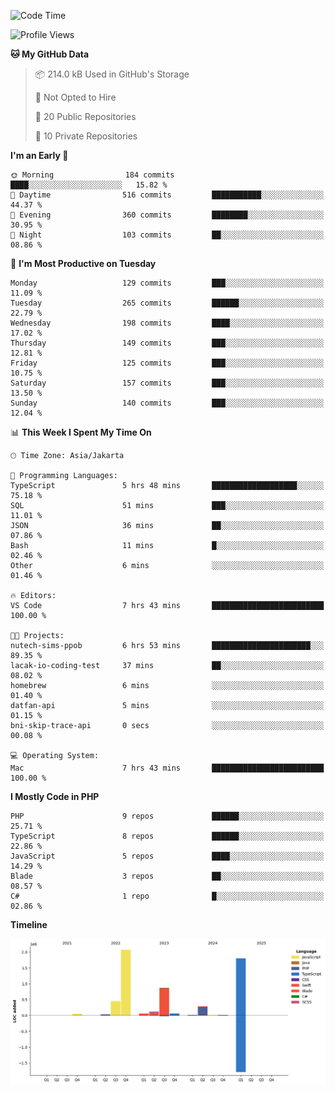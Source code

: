 <!--START_SECTION:waka-->
![Code Time](http://img.shields.io/badge/Code%20Time-540%20hrs%2048%20mins-blue)

![Profile Views](http://img.shields.io/badge/Profile%20Views-3-blue)

**🐱 My GitHub Data** 

> 📦 214.0 kB Used in GitHub's Storage 
 > 
> 🚫 Not Opted to Hire
 > 
> 📜 20 Public Repositories 
 > 
> 🔑 10 Private Repositories 
 > 
**I'm an Early 🐤** 

```text
🌞 Morning                184 commits         ████░░░░░░░░░░░░░░░░░░░░░   15.82 % 
🌆 Daytime                516 commits         ███████████░░░░░░░░░░░░░░   44.37 % 
🌃 Evening                360 commits         ████████░░░░░░░░░░░░░░░░░   30.95 % 
🌙 Night                  103 commits         ██░░░░░░░░░░░░░░░░░░░░░░░   08.86 % 
```
📅 **I'm Most Productive on Tuesday** 

```text
Monday                   129 commits         ███░░░░░░░░░░░░░░░░░░░░░░   11.09 % 
Tuesday                  265 commits         ██████░░░░░░░░░░░░░░░░░░░   22.79 % 
Wednesday                198 commits         ████░░░░░░░░░░░░░░░░░░░░░   17.02 % 
Thursday                 149 commits         ███░░░░░░░░░░░░░░░░░░░░░░   12.81 % 
Friday                   125 commits         ███░░░░░░░░░░░░░░░░░░░░░░   10.75 % 
Saturday                 157 commits         ███░░░░░░░░░░░░░░░░░░░░░░   13.50 % 
Sunday                   140 commits         ███░░░░░░░░░░░░░░░░░░░░░░   12.04 % 
```


📊 **This Week I Spent My Time On** 

```text
🕑︎ Time Zone: Asia/Jakarta

💬 Programming Languages: 
TypeScript               5 hrs 48 mins       ███████████████████░░░░░░   75.18 % 
SQL                      51 mins             ███░░░░░░░░░░░░░░░░░░░░░░   11.01 % 
JSON                     36 mins             ██░░░░░░░░░░░░░░░░░░░░░░░   07.86 % 
Bash                     11 mins             █░░░░░░░░░░░░░░░░░░░░░░░░   02.46 % 
Other                    6 mins              ░░░░░░░░░░░░░░░░░░░░░░░░░   01.46 % 

🔥 Editors: 
VS Code                  7 hrs 43 mins       █████████████████████████   100.00 % 

🐱‍💻 Projects: 
nutech-sims-ppob         6 hrs 53 mins       ██████████████████████░░░   89.35 % 
lacak-io-coding-test     37 mins             ██░░░░░░░░░░░░░░░░░░░░░░░   08.02 % 
homebrew                 6 mins              ░░░░░░░░░░░░░░░░░░░░░░░░░   01.40 % 
datfan-api               5 mins              ░░░░░░░░░░░░░░░░░░░░░░░░░   01.15 % 
bni-skip-trace-api       0 secs              ░░░░░░░░░░░░░░░░░░░░░░░░░   00.08 % 

💻 Operating System: 
Mac                      7 hrs 43 mins       █████████████████████████   100.00 % 
```

**I Mostly Code in PHP** 

```text
PHP                      9 repos             ██████░░░░░░░░░░░░░░░░░░░   25.71 % 
TypeScript               8 repos             ██████░░░░░░░░░░░░░░░░░░░   22.86 % 
JavaScript               5 repos             ████░░░░░░░░░░░░░░░░░░░░░   14.29 % 
Blade                    3 repos             ██░░░░░░░░░░░░░░░░░░░░░░░   08.57 % 
C#                       1 repo              █░░░░░░░░░░░░░░░░░░░░░░░░   02.86 % 
```



**Timeline**

![Lines of Code chart](https://raw.githubusercontent.com/brstreet2/brstreet2/main/assets/bar_graph.png)


<!--END_SECTION:waka-->
